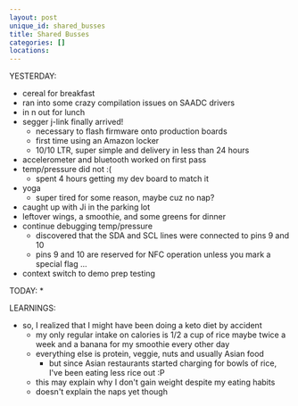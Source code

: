 ```yaml
---
layout: post
unique_id: shared_busses
title: Shared Busses
categories: []
locations: 
---
```


YESTERDAY:
* cereal for breakfast
* ran into some crazy compilation issues on SAADC drivers
* in n out for lunch
* segger j-link finally arrived!
  * necessary to flash firmware onto production boards
  * first time using an Amazon locker
  * 10/10 LTR, super simple and delivery in less than 24 hours
* accelerometer and bluetooth worked on first pass
* temp/pressure did not :(
  * spent 4 hours getting my dev board to match it
* yoga
  * super tired for some reason, maybe cuz no nap?
* caught up with Ji in the parking lot
* leftover wings, a smoothie, and some greens for dinner
* continue debugging temp/pressure
  * discovered that the SDA and SCL lines were connected to pins 9 and 10
  * pins 9 and 10 are reserved for NFC operation unless you mark a special flag ...
* context switch to demo prep testing

TODAY:
* 

LEARNINGS:
* so, I realized that I might have been doing a keto diet by accident
  * my only regular intake on calories is 1/2 a cup of rice maybe twice a week and a banana for my smoothie every other day
  * everything else is protein, veggie, nuts and usually Asian food
    * but since Asian restaurants started charging for bowls of rice, I've been eating less rice out :P
  * this may explain why I don't gain weight despite my eating habits
  * doesn't explain the naps yet though
